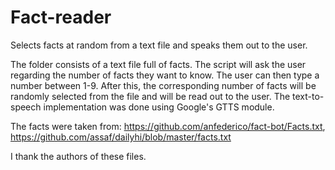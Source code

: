 # Fact-reader
Selects facts at random from a text file and speaks them out to the user.

The folder consists of a text file full of facts. The script will ask the user regarding the number of facts they want to know. The user can then type a number between 1-9.
After this, the corresponding number of facts will be randomly selected from the file and will be read out to the user. The text-to-speech implementation was done using Google's
GTTS module.

The facts were taken from: https://github.com/anfederico/fact-bot/Facts.txt, https://github.com/assaf/dailyhi/blob/master/facts.txt

I thank the authors of these files.

